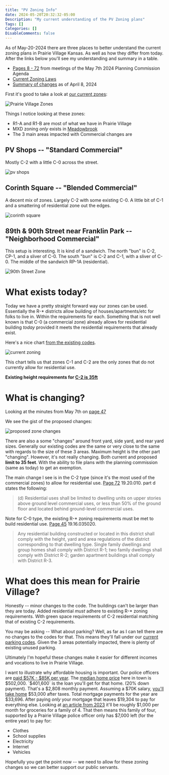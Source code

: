 ```yaml
---
title: "PV Zoning Info"
date: 2024-05-20T20:32:32-05:00
Description: "My current understanding of the PV Zoning plans"
Tags: []
Categories: []
DisableComments: false
---
```


As of May-20-2024 there are three places to better understand the current zoning plans in Prairie Village Kansas. As well as how they differ from today. After the links below you'll see my understanding and summary in a table.

* [Pages 8 - 72](https://www.pvkansas.com/home/showpublisheddocument/13484/638503281329300000) from meetings of the May 7th 2024 Planning Commission Agenda
* [Current Zoning Laws](https://library.municode.com/ks/prairie_village/codes/code_of_ordinances?nodeId=CHXIXZORE_CH19.27ZODIUS)
* [Summary of changes](https://www.pvkansas.com/home/showpublisheddocument/13454/638484302216370000) as of April 8, 2024

First it's good to take a look at [our current zones](https://www.pvkansas.com/departments/community-development/planning-zoning):

![Prairie Village Zones](/images/pv-zoning-info/pv_zones.png)

Things I notice looking at these zones:

* R1-A and R1-B are most of what we have in Prairie Village
* MXD zoning _only_ exists in [Meadowbrook](https://meadowbrookpark.com/)
* The 3 main areas impacted with Commercial changes are

## PV Shops -- "Standard Commercial"
Mostly C-2 with a little C-0 across the street. 

![pv shops](/images/pv-zoning-info/pv_shops.png)

## Corinth Square -- "Blended Commercial"
A decent mix of zones. Largely C-2 with some existing C-0. A little bit of C-1 and a smattering of residential zone out the edges.

![corinth square](/images/pv-zoning-info/corinth_square.png)

## 89th &amp; 90th Street near Franklin Park -- "Neighborhood Commercial" 
This setup is interesting. It is kind of a sandwich. The north "bun" is C-2, CP-1, and a sliver of C-0.  The south "bun" is C-2 and C-1, with a sliver of C-0. The middle of the sandwich RP-1A (residential).

![90th Street Zone](/images/pv-zoning-info/90th_street.png)

# What exists today?

Today we have a pretty straight forward way our zones can be used.  Essentially the R-* districts allow building of houses/apartments/etc for folks to live in. Within the requirements for each. Something that is not well known is that C-0 (a commercial zone) already allows for residential building _today_ provided it meets the residential requirements that already exist.

Here's a nice chart [from the existing codes](https://library.municode.com/ks/prairie_village/codes/code_of_ordinances?nodeId=CHXIXZORE_CH19.27ZODIUS_19.27.010ALUS). 


![current zoning](/images/pv-zoning-info/current_zoning.png)

This chart tells us that zones C-1 and C-2 are the only zones that do not currently allow for residential use.

**Existing height requirements for [C-2 is 35ft](https://library.municode.com/ks/prairie_village/codes/code_of_ordinances?nodeId=CHXIXZORE_CH19.20DIGEBUDI_19.20.020HE)**

# What is changing?

Looking at the minutes from May 7th on [page 47](https://www.pvkansas.com/home/showpublisheddocument/13484/638503281329300000)

We see the gist of the proposed changes:

![proposed zone changes](/images/pv-zoning-info/proposed_changes.png)

There are also a some "changes" around front yard, side yard, and rear yard sizes. Generally our existing codes are the same or very close to the same with regards to the size of these 3 areas. Maximum height is the other part "changing". However, it's not really changing. Both current and proposed **limit to 35 feet**. With the ability to file plans with the planning commission (same as today) to get an exemption.

The main change I see is in the C-2 type (since it's the most used of the commercial zones) to allow for residential use. [Page 72](https://www.pvkansas.com/home/showpublisheddocument/13484/638503281329300000) 19.20.010. part d states the following:

> (d) Residential uses shall be limited to dwelling units on upper stories above
ground level commercial uses, or less than 50% of the ground floor and
located behind ground-level commercial uses. 

Note for C-0 type, the existing R-* zoning requirements must be met to build residential use. [Page 45](https://www.pvkansas.com/home/showpublisheddocument/13484/638503281329300000) 19.16.035020.

> Any residential building constructed or located in this district shall comply with the
height, yard and area regulations of the district corresponding to that dwelling type.
Single family dwellings and group homes shall comply with District R-1; two family
dwellings shall comply with District R-2; garden apartment buildings shall comply with
District R-3.

# What does this mean for Prairie Village?

Honestly -- minor changes to the code. The buildings can't be larger than they are today. Added residential _must_ adhere to existing R-* zoning requirements. With green space requirements of C-2 residential matching that of existing C-2 requirements.  

You may be asking -- What about parking? Well, as far as I can tell there are no changes to the codes for that. This means they'll fall under our [current parking codes](https://library.municode.com/ks/prairie_village/codes/code_of_ordinances?nodeId=CHXIXZORE_CH19.46OREPALORE). Given the 3 areas potentially impacted, there is plenty of existing unused parking.

Ultimately I'm hopeful these changes make it easier for different incomes and vocations to live in Prairie Village. 

I want to illustrate why affordable housing is important. Our police officers are [paid $57K - $85K per year](https://www.pvkansas.com/departments/police-department/police-department-jobs). The [median home price](https://www.redfin.com/city/14922/KS/Prairie-Village/housing-market) here in town is $502,000. `$401,600` is the loan you'll get for that home.  (20% down payment). That's a $2,808 monthly payment. Assuming a $70K salary, [you'll take home](https://www.talent.com/tax-calculator/Kansas-70000) $53,000 after taxes. Total mortgage payments for the year are $33,696.  After paying _only_ your mortgage that leaves $19,304 to pay for everything else.  Looking at [an article from 2023](https://money.usnews.com/money/personal-finance/saving-and-budgeting/articles/how-much-should-i-spend-on-groceries) it'll be roughly $1,000 per month for groceries for a family of 4.  That then means this family of four, supported by a Prairie Village police officer only has $7,000 left (for the entire year) to pay for: 

* Clothes
* School supplies
* Electricity
* Internet
* Vehicles

Hopefully you get the point now -- we need to allow for these zoning changes so we can better support our public servants. 


